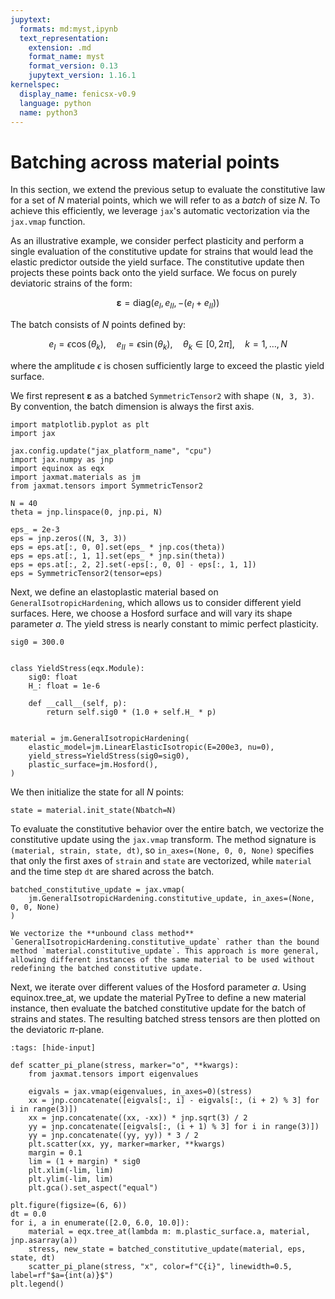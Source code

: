 ```yaml
---
jupytext:
  formats: md:myst,ipynb
  text_representation:
    extension: .md
    format_name: myst
    format_version: 0.13
    jupytext_version: 1.16.1
kernelspec:
  display_name: fenicsx-v0.9
  language: python
  name: python3
---
```


# Batching across material points

In this section, we extend the previous setup to evaluate the constitutive law for a set of $N$ material points, which we will refer to as a *batch* of size $N$. To achieve this efficiently, we leverage `jax`'s automatic vectorization via the `jax.vmap` function.

As an illustrative example, we consider perfect plasticity and perform a single evaluation of the constitutive update for strains that would lead the elastic predictor outside the yield surface. The constitutive update then projects these points back onto the yield surface. We focus on purely deviatoric strains of the form:

$$
\boldsymbol{\varepsilon} = \text{diag}(e_I, e_{II}, -(e_I + e_{II}))
$$

The batch consists of $N$ points defined by:

$$
e_I = \epsilon \cos(\theta_k), \quad e_{II} = \epsilon \sin(\theta_k), \quad \theta_k \in [0, 2\pi], \quad k = 1,\dots,N
$$

where the amplitude $\epsilon$ is chosen sufficiently large to exceed the plastic yield surface.

We first represent $\boldsymbol{\varepsilon}$ as a batched `SymmetricTensor2` with shape `(N, 3, 3)`. By convention, the batch dimension is always the first axis.

```{code-cell} ipython3
import matplotlib.pyplot as plt
import jax

jax.config.update("jax_platform_name", "cpu")
import jax.numpy as jnp
import equinox as eqx
import jaxmat.materials as jm
from jaxmat.tensors import SymmetricTensor2

N = 40
theta = jnp.linspace(0, jnp.pi, N)

eps_ = 2e-3
eps = jnp.zeros((N, 3, 3))
eps = eps.at[:, 0, 0].set(eps_ * jnp.cos(theta))
eps = eps.at[:, 1, 1].set(eps_ * jnp.sin(theta))
eps = eps.at[:, 2, 2].set(-eps[:, 0, 0] - eps[:, 1, 1])
eps = SymmetricTensor2(tensor=eps)
```

Next, we define an elastoplastic material based on `GeneralIsotropicHardening`, which allows us to consider different yield surfaces. Here, we choose a Hosford surface and will vary its shape parameter $a$. The yield stress is nearly constant to mimic perfect plasticity.

```{code-cell} ipython3
sig0 = 300.0


class YieldStress(eqx.Module):
    sig0: float
    H_: float = 1e-6

    def __call__(self, p):
        return self.sig0 * (1.0 + self.H_ * p)


material = jm.GeneralIsotropicHardening(
    elastic_model=jm.LinearElasticIsotropic(E=200e3, nu=0),
    yield_stress=YieldStress(sig0=sig0),
    plastic_surface=jm.Hosford(),
)
```

We then initialize the state for all $N$ points:

```{code-cell} ipython3
state = material.init_state(Nbatch=N)
```

To evaluate the constitutive behavior over the entire batch, we vectorize the constitutive update using the `jax.vmap` transform. The method signature is `(material, strain, state, dt)`, so `in_axes=(None, 0, 0, None)` specifies that only the first axes of `strain` and `state` are vectorized, while `material` and the time step `dt` are shared across the batch.

```{code-cell} ipython3
batched_constitutive_update = jax.vmap(
    jm.GeneralIsotropicHardening.constitutive_update, in_axes=(None, 0, 0, None)
)
```

```{attention}
We vectorize the **unbound class method** `GeneralIsotropicHardening.constitutive_update` rather than the bound method `material.constitutive_update`. This approach is more general, allowing different instances of the same material to be used without redefining the batched constitutive update.
```

Next, we iterate over different values of the Hosford parameter $a$. Using equinox.tree_at, we update the material PyTree to define a new material instance, then evaluate the batched constitutive update for the batch of strains and states. The resulting batched stress tensors are then plotted on the deviatoric $\pi$-plane.

```{code-cell} ipython3
:tags: [hide-input]

def scatter_pi_plane(stress, marker="o", **kwargs):
    from jaxmat.tensors import eigenvalues

    eigvals = jax.vmap(eigenvalues, in_axes=0)(stress)
    xx = jnp.concatenate([eigvals[:, i] - eigvals[:, (i + 2) % 3] for i in range(3)])
    xx = jnp.concatenate((xx, -xx)) * jnp.sqrt(3) / 2
    yy = jnp.concatenate([eigvals[:, (i + 1) % 3] for i in range(3)])
    yy = jnp.concatenate((yy, yy)) * 3 / 2
    plt.scatter(xx, yy, marker=marker, **kwargs)
    margin = 0.1
    lim = (1 + margin) * sig0
    plt.xlim(-lim, lim)
    plt.ylim(-lim, lim)
    plt.gca().set_aspect("equal")
```

```{code-cell} ipython3
plt.figure(figsize=(6, 6))
dt = 0.0
for i, a in enumerate([2.0, 6.0, 10.0]):
    material = eqx.tree_at(lambda m: m.plastic_surface.a, material, jnp.asarray(a))
    stress, new_state = batched_constitutive_update(material, eps, state, dt)
    scatter_pi_plane(stress, "x", color=f"C{i}", linewidth=0.5, label=rf"$a={int(a)}$")
plt.legend()
```
